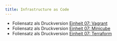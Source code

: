 ```yaml
---
title: Infrastructure as Code 
---
```


* Foliensatz als Druckversion [Einheit 07: Vagrant](https://github.com/aheil/hhn-devops/raw/main/slides/devops.07.vagrant.de.pdf)
* Foliensatz als Druckversion [Einheit 07: Minicube](https://github.com/aheil/hhn-devops/raw/main/slides/devops.08.minikube.de.pdf)
* Foliensatz als Druckversion [Einheit 07: Terraform](https://github.com/aheil/hhn-devops/raw/main/slides/devops.09.terraform.de.pdf)